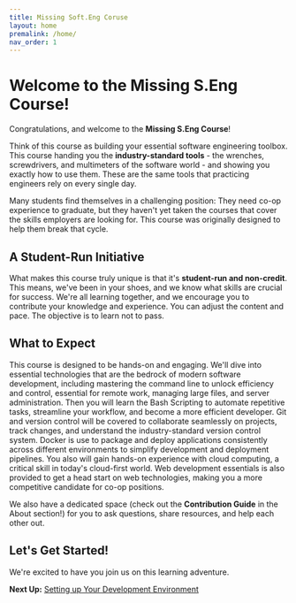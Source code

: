 ```yaml
---
title: Missing Soft.Eng Coruse
layout: home
premalink: /home/
nav_order: 1
---
```


# Welcome to the Missing S.Eng Course!

Congratulations, and welcome to the **Missing S.Eng Course**!

Think of this course as building your essential software engineering toolbox. This course handing you the **industry-standard tools** - the wrenches, screwdrivers, and multimeters of the software world - and showing you exactly how to use them. These are the same tools that practicing engineers rely on every single day.

Many students find themselves in a challenging position: They need co-op experience to graduate, but they haven't yet taken the courses that cover the skills employers are looking for. This course was originally designed to help them break that cycle.

## A Student-Run Initiative

What makes this course truly unique is that it's **student-run and non-credit**. This means, we've been in your shoes, and we know what skills are crucial for success. We're all learning together, and we encourage you to contribute your knowledge and experience. You can adjust the content and pace. The objective is to learn not to pass.

## What to Expect

This course is designed to be hands-on and engaging. We'll dive into essential technologies that are the bedrock of modern software development, including mastering the command line to unlock efficiency and control, essential for remote work, managing large files, and server administration. Then you will learn the Bash Scripting to automate repetitive tasks, streamline your workflow, and become a more efficient developer. Git and version control will be covered to collaborate seamlessly on projects, track changes, and understand the industry-standard version control system. Docker is use to package and deploy applications consistently across different environments to simplify development and deployment pipelines. You also will gain hands-on experience with cloud computing, a critical skill in today's cloud-first world. Web development essentials is also provided to get a head start on web technologies, making you a more competitive candidate for co-op positions.

We also have a dedicated space (check out the **Contribution Guide** in the About section!) for you to ask questions, share resources, and help each other out.

## Let's Get Started!

We're excited to have you join us on this learning adventure.

**Next Up:** [Setting up Your Development Environment](./0.2-setting-up-your-dev-env.md)
